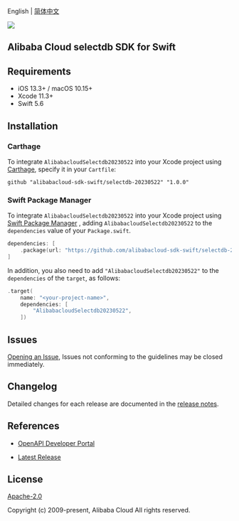 English | [简体中文](README-CN.md)

![](https://aliyunsdk-pages.alicdn.com/icons/AlibabaCloud.svg)

## Alibaba Cloud selectdb SDK for Swift

## Requirements

- iOS 13.3+ / macOS 10.15+
- Xcode 11.3+
- Swift 5.6

## Installation

### Carthage

To integrate `AlibabacloudSelectdb20230522` into your Xcode project using [Carthage](https://github.com/Carthage/Carthage), specify it in your `Cartfile`:

```ogdl
github "alibabacloud-sdk-swift/selectdb-20230522" "1.0.0"
```

### Swift Package Manager

To integrate `AlibabacloudSelectdb20230522` into your Xcode project using [Swift Package Manager](https://swift.org/package-manager/) , adding `AlibabacloudSelectdb20230522` to the `dependencies` value of your `Package.swift`.

```swift
dependencies: [
    .package(url: "https://github.com/alibabacloud-sdk-swift/selectdb-20230522.git", from: "1.0.0")
]
```

In addition, you also need to add `"AlibabacloudSelectdb20230522"` to the `dependencies` of the `target`, as follows:

```swift
.target(
    name: "<your-project-name>",
    dependencies: [
        "AlibabacloudSelectdb20230522",
    ])
```

## Issues

[Opening an Issue](https://github.com/alibabacloud-sdk-swift/selectdb-20230522/issues/new), Issues not conforming to the guidelines may be closed immediately.

## Changelog

Detailed changes for each release are documented in the [release notes](./ChangeLog.txt).

## References

* [OpenAPI Developer Portal](https://next.api.alibabacloud.com/home)
- [Latest Release](https://github.com/alibabacloud-sdk-swift/selectdb-20230522)

## License

[Apache-2.0](http://www.apache.org/licenses/LICENSE-2.0)

Copyright (c) 2009-present, Alibaba Cloud All rights reserved.
